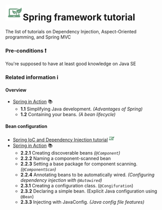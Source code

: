 # <img src="https://raw.githubusercontent.com/bobocode-projects/resources/master/image/logo_transparent_background.png" height=50/>Spring framework tutorial
The list of tutorials on Dependency Injection, Aspect-Oriented programming, and Spring MVC

### Pre-conditions :heavy_exclamation_mark:
You're supposed to have at least good knowledge on Java SE

### Related information :information_source:
#### Overview
* [Spring in Action](https://www.amazon.com/Spring-Action-Covers-4/dp/161729120X/ref=sr_1_1?s=books&ie=UTF8&qid=1538391717&sr=1-1&keywords=spring+in+action) :books: 
  * **1.1** Simplifying Java development. *(Advantages of Spring)*
  * **1.2** Containing your beans. *(A bean lifecycle)*
#### Bean configuration
* [Spring IoC and Dependency Injection tutorial](https://github.com/bobocode-projects/spring-framework-tutorial/tree/master/ioc-basics#spring-ioc-and-dependency-injection-tutorial)<img src="https://raw.githubusercontent.com/bobocode-projects/resources/master/image/logo_transparent_background.png" height=20/>
* [Spring in Action](https://www.amazon.com/Spring-Action-Covers-4/dp/161729120X/ref=sr_1_1?s=books&ie=UTF8&qid=1538391717&sr=1-1&keywords=spring+in+action) :books: 
  * **2.2.1** Creating discoverable beans *(`@Component`)*
  * **2.2.2** Naming a component-scanned bean
  * **2.2.3** Setting a base package for component scanning. *(`@ComponentScan`)*
  * **2.2.4** Annotating beans to be automatically wired. *(Configuring dependency injection with `@Autowired`)*
  * **2.3.1** Creating a configuration class. (`@Congifuration`)
  * **2.3.2** Declaring a simple bean. (Explicit Java configuration using `@Bean`)
  * **2.3.3** Injecting with JavaConfig. *(Java config file features)*
